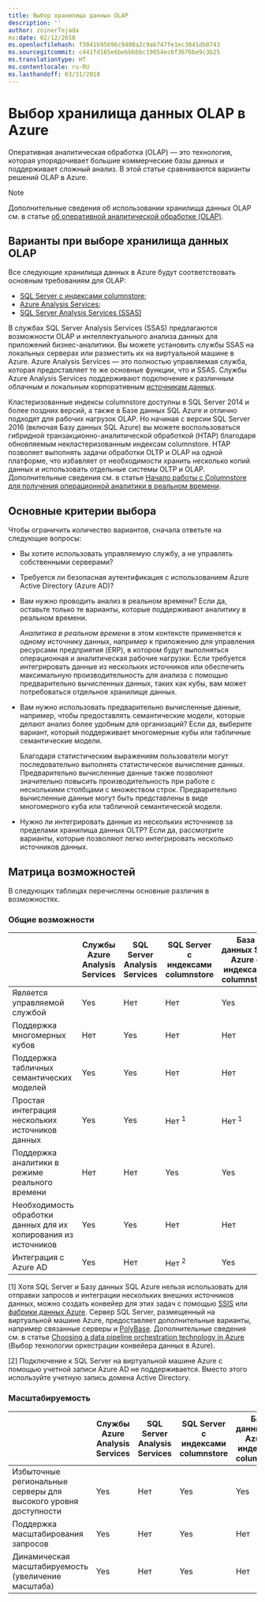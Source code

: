 ```yaml
---
title: Выбор хранилища данных OLAP
description: ''
author: zoinerTejada
ms:date: 02/12/2018
ms.openlocfilehash: f3041b95696c9408a2c9ab747fe1ec3041db0743
ms.sourcegitcommit: c441fd165e6bebbbbbc19854ec6f3676be9c3b25
ms.translationtype: HT
ms.contentlocale: ru-RU
ms.lasthandoff: 03/31/2018
---
```

# <a name="choosing-an-olap-data-store-in-azure"></a>Выбор хранилища данных OLAP в Azure

Оперативная аналитическая обработка (OLAP) — это технология, которая упорядочивает большие коммерческие базы данных и поддерживает сложный анализ. В этой статье сравниваются варианты решений OLAP в Azure.

> [!NOTE]
> Дополнительные сведения об использовании хранилища данных OLAP см. в статье [об оперативной аналитической обработке (OLAP)](../scenarios/online-analytical-processing.md).

## <a name="what-are-your-options-when-choosing-an-olap-data-store"></a>Варианты при выборе хранилища данных OLAP

Все следующие хранилища данных в Azure будут соответствовать основным требованиям для OLAP:

- [SQL Server с индексами columnstore](/sql/relational-databases/indexes/get-started-with-columnstore-for-real-time-operational-analytics);
- [Azure Analysis Services](/azure/analysis-services/analysis-services-overview);
- [SQL Server Analysis Services (SSAS)](/sql/analysis-services/analysis-services)

В службах SQL Server Analysis Services (SSAS) предлагаются возможности OLAP и интеллектуального анализа данных для приложений бизнес-аналитики. Вы можете установить службы SSAS на локальных серверах или разместить их на виртуальной машине в Azure. Azure Analysis Services — это полностью управляемая служба, которая предоставляет те же основные функции, что и SSAS. Службы Azure Analysis Services поддерживают подключение к различным облачным и локальным корпоративным [источникам данных](/azure/analysis-services/analysis-services-datasource).

Кластеризованные индексы columnstore доступны в SQL Server 2014 и более поздних версий, а также в Базе данных SQL Azure и отлично подходят для рабочих нагрузок OLAP. Но начиная с версии SQL Server 2016 (включая Базу данных SQL Azure) вы можете воспользоваться гибридной транзакционно-аналитической обработкой (HTAP) благодаря обновляемым некластеризованным индексам columnstore. HTAP позволяет выполнять задачи обработки OLTP и OLAP на одной платформе, что избавляет от необходимости хранить несколько копий данных и использовать отдельные системы OLTP и OLAP. Дополнительные сведения см. в статье [Начало работы с Columnstore для получения операционной аналитики в реальном времени](/sql/relational-databases/indexes/get-started-with-columnstore-for-real-time-operational-analytics).

## <a name="key-selection-criteria"></a>Основные критерии выбора

Чтобы ограничить количество вариантов, сначала ответьте на следующие вопросы:

- Вы хотите использовать управляемую службу, а не управлять собственными серверами?

- Требуется ли безопасная аутентификация с использованием Azure Active Directory (Azure AD)?

- Вам нужно проводить анализ в реальном времени? Если да, оставьте только те варианты, которые поддерживают аналитику в реальном времени. 

    *Аналитика в реальном времени* в этом контексте применяется к одному источнику данных, например к приложению для управления ресурсами предприятия (ERP), в котором будут выполняться операционная и аналитическая рабочие нагрузки. Если требуется интегрировать данные из нескольких источников или обеспечить максимальную производительность для анализа с помощью предварительно вычисленных данных, таких как кубы, вам может потребоваться отдельное хранилище данных.

- Вам нужно использовать предварительно вычисленные данные, например, чтобы предоставлять семантические модели, которые делают анализ более удобным для организаций? Если да, выберите вариант, который поддерживает многомерные кубы или табличные семантические модели. 

    Благодаря статистическим выражениям пользователи могут последовательно выполнять статистическое вычисление данных. Предварительно вычисленные данные также позволяют значительно повысить производительность при работе с несколькими столбцами с множеством строк. Предварительно вычисленные данные могут быть представлены в виде многомерного куба или табличной семантической модели.

- Нужно ли интегрировать данные из нескольких источников за пределами хранилища данных OLTP? Если да, рассмотрите варианты, которые позволяют легко интегрировать несколько источников данных.

## <a name="capability-matrix"></a>Матрица возможностей

В следующих таблицах перечислены основные различия в возможностях.

### <a name="general-capabilities"></a>Общие возможности

| | Службы Azure Analysis Services | SQL Server Analysis Services | SQL Server с индексами columnstore | База данных SQL Azure с индексами columnstore |
| --- | --- | --- | --- | --- |
| Является управляемой службой | Yes | Нет  | Нет  | Yes |
| Поддержка многомерных кубов | Нет  | Yes | Нет  | Нет  |
| Поддержка табличных семантических моделей | Yes | Yes | Нет  | Нет  |
| Простая интеграция нескольких источников данных | Yes | Yes | Нет <sup>1</sup> | Нет <sup>1</sup> |
| Поддержка аналитики в режиме реального времени | Нет  | Нет  | Yes | Yes |
| Необходимость обработки данных для их копирования из источников | Yes | Yes | Нет  | Нет  |
| Интеграция с Azure AD | Yes | Нет  | Нет <sup>2</sup> | Yes |

[1] Хотя SQL Server и Базу данных SQL Azure нельзя использовать для отправки запросов и интеграции нескольких внешних источников данных, можно создать конвейер для этих задач с помощью [SSIS](/sql/integration-services/sql-server-integration-services) или [фабрики данных Azure](/azure/data-factory/). Сервер SQL Server, размещенный на виртуальной машине Azure, предоставляет дополнительные варианты, например связанные серверы и [PolyBase](/sql/relational-databases/polybase/polybase-guide). Дополнительные сведения см. в статье [Choosing a data pipeline orchestration technology in Azure](../technology-choices/pipeline-orchestration-data-movement.md) (Выбор технологии оркестрации конвейера данных в Azure).

[2] Подключение к SQL Server на виртуальной машине Azure с помощью учетной записи Azure AD не поддерживается. Вместо этого используйте учетную запись домена Active Directory.

### <a name="scalability-capabilities"></a>Масштабируемость

| | Службы Azure Analysis Services | SQL Server Analysis Services | SQL Server с индексами columnstore | База данных SQL Azure с индексами columnstore |
| --- | --- | --- | --- | --- |
| Избыточные региональные серверы для высокого уровня доступности  | Yes | Нет  | Yes | Yes |
| Поддержка масштабирования запросов  | Yes | Нет  | Yes | Нет  |
| Динамическая масштабируемость (увеличение масштаба)  | Yes | Нет  | Yes | Нет  |

